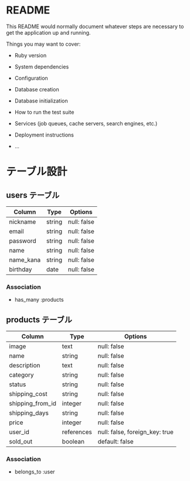 # README

This README would normally document whatever steps are necessary to get the
application up and running.

Things you may want to cover:

* Ruby version

* System dependencies

* Configuration

* Database creation

* Database initialization

* How to run the test suite

* Services (job queues, cache servers, search engines, etc.)

* Deployment instructions

* ...

# テーブル設計

## users テーブル

| Column   | Type   | Options     |
| -------- | ------ | ----------- |
| nickname | string | null: false |
| email    | string | null: false |
| password | string | null: false |
| name     | string | null: false |
| name_kana | string | null: false |
| birthday | date   | null: false |

### Association
- has_many :products

## products テーブル

| Column   | Type   | Options     |
| -------- | ------ | ----------- |
| image    | text   | null: false |
| name     | string | null: false |
| description | text | null: false |
| category | string | null: false |
| status   | string | null: false |
| shipping_cost | string | null: false |
| shipping_from_id | integer | null: false | # ActiveHashにて実装
| shipping_days | string | null: false |
| price    | integer | null: false |
| user_id  | references | null: false, foreign_key: true |
| sold_out | boolean | default: false |

### Association
- belongs_to :user